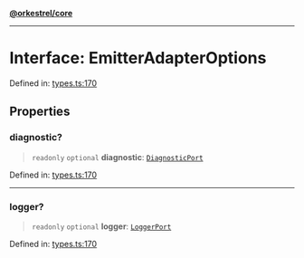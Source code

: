 [**@orkestrel/core**](../index.md)

***

# Interface: EmitterAdapterOptions

Defined in: [types.ts:170](https://github.com/orkestrel/core/blob/cbe5b2d7b027ca6f0f1301ef32750afb69b4764b/src/types.ts#L170)

## Properties

### diagnostic?

> `readonly` `optional` **diagnostic**: [`DiagnosticPort`](DiagnosticPort.md)

Defined in: [types.ts:170](https://github.com/orkestrel/core/blob/cbe5b2d7b027ca6f0f1301ef32750afb69b4764b/src/types.ts#L170)

***

### logger?

> `readonly` `optional` **logger**: [`LoggerPort`](LoggerPort.md)

Defined in: [types.ts:170](https://github.com/orkestrel/core/blob/cbe5b2d7b027ca6f0f1301ef32750afb69b4764b/src/types.ts#L170)
